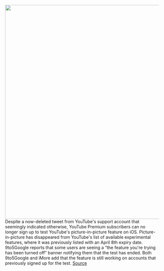 <img src='https://cdn.vox-cdn.com/thumbor/HgyBOoqJ9AOU0vIv6yNsJTJ_y3U=/0x0:2040x1360/1200x800/filters:focal(857x517:1183x843)/cdn.vox-cdn.com/uploads/chorus_image/image/70734721/acastro_180403_1777_youtube_0002.0.jpg' width='700px' /><br/>
Despite a now-deleted tweet from YouTube's support account that seemingly indicated otherwise, YouTube Premium subscribers can no longer sign up to test YouTube's picture-in-picture feature on iOS. Picture-in-picture has disappeared from YouTube's list of available experimental features, where it was previously listed with an April 8th expiry date. 9to5Google reports that some users are seeing a “the feature you're trying has been turned off” banner notifying them that the test has ended. Both 9to5Google and iMore add that the feature is still working on accounts that previously signed up for the test.
<a href='https://www.theverge.com/2022/4/11/23019960/youtube-premium-picture-in-picture-test-ended-april-8'> Source <a/>